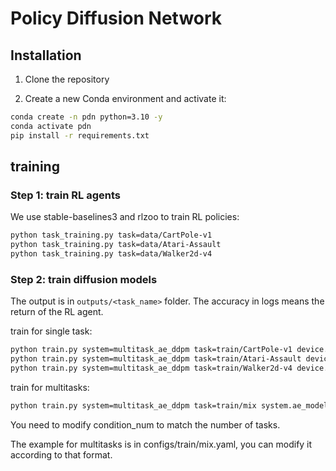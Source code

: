 # Policy Diffusion Network

## Installation

1. Clone the repository

2. Create a new Conda environment and activate it: 

```bash
conda create -n pdn python=3.10 -y
conda activate pdn
pip install -r requirements.txt
```

## training

### Step 1: train RL agents

We use stable-baselines3 and rlzoo to train RL policies:
```bash
python task_training.py task=data/CartPole-v1
python task_training.py task=data/Atari-Assault
python task_training.py task=data/Walker2d-v4
```

### Step 2: train diffusion models

The output is in `outputs/<task_name>` folder. The accuracy in logs means the return of the RL agent. 

train for single task:
```bash
python train.py system=multitask_ae_ddpm task=train/CartPole-v1 device.cuda_visible_devices=0
python train.py system=multitask_ae_ddpm task=train/Atari-Assault device.cuda_visible_devices=0
python train.py system=multitask_ae_ddpm task=train/Walker2d-v4 device.cuda_visible_devices=0

```
train for multitasks:
```bash
python train.py system=multitask_ae_ddpm task=train/mix system.ae_model.condition_num=3 system.model.condition_num=3 device.cuda_visible_devices=0
```
You need to modify condition_num to match the number of tasks. 

The example for multitasks is in configs/train/mix.yaml, you can modify it according to that format. 


